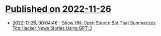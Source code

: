 # [Published on 2022-11-26](index.md)

* [2022-11-26, 00:04:46](https://news.ycombinator.com/item?id=33748363) - [Show HN: Open Source Bot That Summarizes Top Hacker News Stories Using GPT-3](https://github.com/jiggy-ai/hn_summary)
